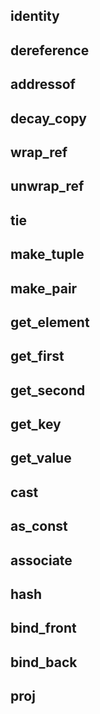 ## identity

## dereference

## addressof

## decay_copy

## wrap_ref
## unwrap_ref

## tie
## make_tuple
## make_pair

## get_element

## get_first
## get_second

## get_key
## get_value

## cast

## as_const

## associate
## hash

## bind_front
## bind_back

## proj